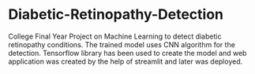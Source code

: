 # Diabetic-Retinopathy-Detection
College Final Year Project on Machine Learning to detect diabetic retinopathy conditions. The trained model uses CNN algorithm for the detection. Tensorflow library has been used to create the model and web application was created by the help of streamlit and later was deployed. 
